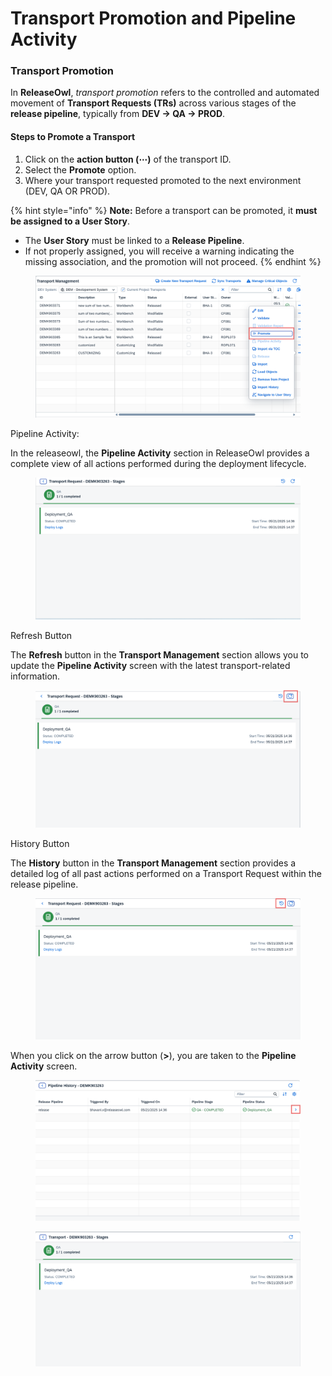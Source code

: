 # Transport Promotion and Pipeline Activity

### Transport Promotion

In **ReleaseOwl**, _transport promotion_ refers to the controlled and automated movement of **Transport Requests (TRs)** across various stages of the **release pipeline**, typically from **DEV → QA → PROD**.

#### **Steps to Promote a Transport**

1. Click on the **action button (⋯)** of the transport ID.
2. Select the **Promote** option.
3. Where your transport requested promoted to the next environment (DEV, QA OR PROD).

{% hint style="info" %}
**Note:**  Before a transport can be promoted, it **must be assigned to a User Story**.

* The **User Story** must be linked to a **Release Pipeline**.
* If not properly assigned, you will receive a warning indicating the missing association, and the promotion will not proceed.
{% endhint %}

&#x20;

<figure><img src="../../.gitbook/assets/image (1).png" alt=""><figcaption></figcaption></figure>

Pipeline Activity:

In the releaseowl, the **Pipeline Activity** section in ReleaseOwl provides a complete view of all actions performed during the deployment lifecycle.

<figure><img src="../../.gitbook/assets/image (2).png" alt=""><figcaption></figcaption></figure>

Refresh Button

The **Refresh** button in the **Transport Management** section allows you to update the **Pipeline Activity** screen with the latest transport-related information.

<figure><img src="../../.gitbook/assets/image (3).png" alt=""><figcaption></figcaption></figure>

History Button

The **History** button in the **Transport Management** section provides a detailed log of all past actions performed on a Transport Request within the release pipeline.

<figure><img src="../../.gitbook/assets/image (4).png" alt=""><figcaption></figcaption></figure>

When you click on the arrow button (**>**), you are taken to the **Pipeline Activity** screen.

<figure><img src="../../.gitbook/assets/image (6).png" alt=""><figcaption></figcaption></figure>

<figure><img src="../../.gitbook/assets/image (7).png" alt=""><figcaption></figcaption></figure>
